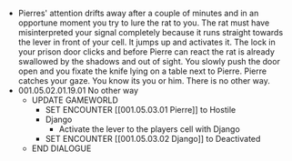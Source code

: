 - Pierres' attention drifts away after a couple of minutes and in an opportune moment you try to lure the rat to you. The rat must have misinterpreted your signal completely because it runs straight towards the lever in front of your cell. It jumps up and activates it. The lock in your prison door clicks and before Pierre can react the rat is already swallowed by the shadows and out of sight. You slowly push the door open and you fixate the knife lying on a table next to Pierre. Pierre catches your gaze. You know its you or him. There is no other way.
- 001.05.02.01.19.01 No other way
	- UPDATE GAMEWORLD
		- SET ENCOUNTER [[001.05.03.01 Pierre]] to Hostile
		- Django
			- Activate the lever to the players cell with Django
		- SET ENCOUNTER [[001.05.03.02 Django]] to Deactivated
	- END DIALOGUE